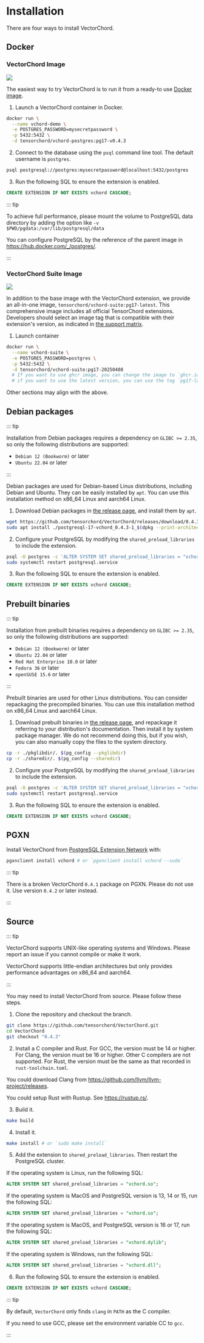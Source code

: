 # Installation

There are four ways to install VectorChord.

## Docker

### VectorChord Image

<a href="https://hub.docker.com/r/tensorchord/vchord-postgres"><img src="https://img.shields.io/docker/pulls/tensorchord/vchord-postgres" /></a>

The easiest way to try VectorChord is to run it from a ready-to use [Docker image](https://hub.docker.com/r/tensorchord/vchord-postgres).

1. Launch a VectorChord container in Docker.

```sh
docker run \
  --name vchord-demo \
  -e POSTGRES_PASSWORD=mysecretpassword \
  -p 5432:5432 \
  -d tensorchord/vchord-postgres:pg17-v0.4.3
```

2. Connect to the database using the `psql` command line tool. The default username is `postgres`.

```sh
psql postgresql://postgres:mysecretpassword@localhost:5432/postgres
```

3. Run the following SQL to ensure the extension is enabled.

```sql
CREATE EXTENSION IF NOT EXISTS vchord CASCADE;
```

::: tip

To achieve full performance, please mount the volume to PostgreSQL data directory by adding the option like `-v $PWD/pgdata:/var/lib/postgresql/data`

You can configure PostgreSQL by the reference of the parent image in https://hub.docker.com/_/postgres/.

:::

### VectorChord Suite Image

<a href="https://hub.docker.com/r/tensorchord/vchord-suite"><img src="https://img.shields.io/docker/pulls/tensorchord/vchord-suite"/></a>

In addition to the base image with the VectorChord extension, we provide an all-in-one image, `tensorchord/vchord-suite:pg17-latest`. This comprehensive image includes all official TensorChord extensions. Developers should select an image tag that is compatible with their extension's version, as indicated in [the support matrix](https://github.com/tensorchord/VectorChord-images?tab=readme-ov-file#support-matrix).

1. Launch container

```sh
docker run \
  --name vchord-suite \
  -e POSTGRES_PASSWORD=postgres \
  -p 5432:5432 \
  -d tensorchord/vchord-suite:pg17-20250408
  # If you want to use ghcr image, you can change the image to `ghcr.io/tensorchord/vchord-suite:pg17-20250408`.
  # if you want to use the latest version, you can use the tag `pg17-latest`.
```

Other sections may align with the above.

## Debian packages

::: tip

Installation from Debian packages requires a dependency on `GLIBC >= 2.35`, so only the following distributions are supported:

- `Debian 12 (Bookworm)` or later
- `Ubuntu 22.04` or later

:::

Debian packages are used for Debian-based Linux distributions, including Debian and Ubuntu. They can be easily installed by `apt`. You can use this installation method on x86_64 Linux and aarch64 Linux.

1. Download Debian packages in [the release page](https://github.com/tensorchord/VectorChord/releases/latest), and install them by `apt`.

```sh
wget https://github.com/tensorchord/VectorChord/releases/download/0.4.3/postgresql-17-vchord_0.4.3-1_$(dpkg --print-architecture).deb
sudo apt install ./postgresql-17-vchord_0.4.3-1_$(dpkg --print-architecture).deb
```

2. Configure your PostgreSQL by modifying the `shared_preload_libraries` to include the extension.

```sh
psql -U postgres -c 'ALTER SYSTEM SET shared_preload_libraries = "vchord.so"'
sudo systemctl restart postgresql.service
```

3. Run the following SQL to ensure the extension is enabled.

```sql
CREATE EXTENSION IF NOT EXISTS vchord CASCADE;
```

## Prebuilt binaries

::: tip

Installation from prebuilt binaries requires a dependency on `GLIBC >= 2.35`, so only the following distributions are supported:

- `Debian 12 (Bookworm)` or later
- `Ubuntu 22.04` or later
- `Red Hat Enterprise 10.0` or later
- `Fedora 36` or later
- `openSUSE 15.6` or later

:::

Prebuilt binaries are used for other Linux distributions. You can consider repackaging the precompiled binaries. You can use this installation method on x86_64 Linux and aarch64 Linux.

1. Download prebuilt binaries in [the release page](https://github.com/tensorchord/VectorChord/releases/latest), and repackage it referring to your distribution's documentation. Then install it by system package manager. We do not recommend doing this, but if you wish, you can also manually copy the files to the system directory.

```sh
cp -r ./pkglibdir/. $(pg_config --pkglibdir)
cp -r ./sharedir/. $(pg_config --sharedir)
```

2. Configure your PostgreSQL by modifying the `shared_preload_libraries` to include the extension.

```sh
psql -U postgres -c 'ALTER SYSTEM SET shared_preload_libraries = "vchord.so"'
sudo systemctl restart postgresql.service
```

3. Run the following SQL to ensure the extension is enabled.

```sql
CREATE EXTENSION IF NOT EXISTS vchord CASCADE;
```

## PGXN

Install VectorChord from [PostgreSQL Extension Network](https://pgxn.org/dist/vchord) with:

```sh
pgxnclient install vchord # or `pgxnclient install vchord --sudo`
```

::: tip

There is a broken VectorChord `0.4.1` package on PGXN. Please do not use it. Use version `0.4.2` or later instead.

:::

## Source

::: tip

VectorChord supports UNIX-like operating systems and Windows. Please report an issue if you cannot compile or make it work.

VectorChord supports little-endian architectures but only provides performance advantages on x86_64 and aarch64.

:::

You may need to install VectorChord from source. Please follow these steps.

1. Clone the repository and checkout the branch.

```sh
git clone https://github.com/tensorchord/VectorChord.git
cd VectorChord
git checkout "0.4.3"
```

2. Install a C compiler and Rust. For GCC, the version must be 14 or higher. For Clang, the version must be 16 or higher. Other C compilers are not supported. For Rust, the version must be the same as that recorded in `rust-toolchain.toml`.

You could download Clang from https://github.com/llvm/llvm-project/releases.

You could setup Rust with Rustup. See https://rustup.rs/.

3. Build it.

```sh
make build
```

4. Install it.

```sh
make install # or `sudo make install`
```

5. Add the extension to `shared_preload_libraries`. Then restart the PostgreSQL cluster.

If the operating system is Linux, run the following SQL:

```sql
ALTER SYSTEM SET shared_preload_libraries = "vchord.so";
```

If the operating system is MacOS and PostgreSQL version is 13, 14 or 15, run the following SQL:

```sql
ALTER SYSTEM SET shared_preload_libraries = "vchord.so";
```

If the operating system is MacOS, and PostgreSQL version is 16 or 17, run the following SQL:

```sql
ALTER SYSTEM SET shared_preload_libraries = "vchord.dylib";
```

If the operating system is Windows, run the following SQL:

```sql
ALTER SYSTEM SET shared_preload_libraries = "vchord.dll";
```

6. Run the following SQL to ensure the extension is enabled.

```sql
CREATE EXTENSION IF NOT EXISTS vchord CASCADE;
```

::: tip

By default, `VectorChord` only finds `clang` in `PATH` as the C compiler.

If you need to use GCC, please set the environment variable CC to `gcc`.

:::
